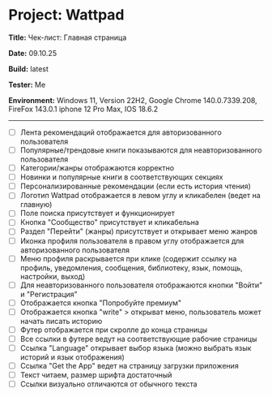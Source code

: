 # Project: Wattpad 

**Title:** Чек-лист: Главная страница 

**Date:** 09.10.25

**Build:** latest

**Tester:** Me

**Environment:** 
Windows 11, Version 22H2, Google Chrome 140.0.7339.208, FireFox 143.0.1
iphone 12 Pro Max, IOS 18.6.2

---

- [ ] Лента рекомендаций отображается для авторизованного пользователя
- [ ] Популярные/трендовые книги показываются для неавторизованного пользователя
- [ ] Категории/жанры отображаются корректно
- [ ] Новинки и популярные книги в соответствующих секциях
- [ ] Персонализированные рекомендации (если есть история чтения)
- [ ] Логотип Wattpad отображается в левом углу и кликабелен (ведет на главную)
- [ ] Поле поиска присутствует и функционирует
- [ ] Кнопка "Сообщество" присутствует и кликабельна
- [ ] Раздел "Перейти" (жанры) присутствует и открывает меню жанров
- [ ] Иконка профиля пользователя в правом углу отображается для авторизованного пользователя
- [ ] Меню профиля раскрывается при клике (содержит ссылку на профиль, уведомления, сообщения, библиотеку, язык, помощь, настройки, выход)
- [ ] Для неавторизованного пользователя отображаются кнопки "Войти" и "Регистрация"
- [ ] Отображается кнопка "Попробуйте премиум" 
- [ ] Отображается кнопка "write" > открыват меню, пользователь может начать писать историю
- [ ] Футер отображается при скролле до конца страницы
- [ ] Все ссылки в футере ведут на соответствующие рабочие страницы
- [ ] Ссылка "Language" открывает выбор языка (можно выбрать язык историй и язык отображения) 
- [ ] Ссылка "Get the App" ведет на страницу загрузки приложения
- [ ] Текст читаем, размер шрифта достаточный
- [ ] Ссылки визуально отличаются от обычного текста
